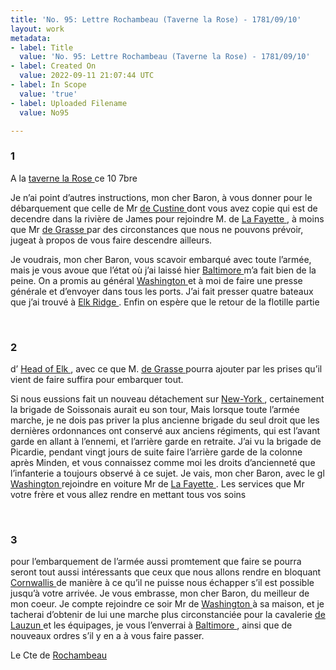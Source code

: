 ```yaml
---
title: 'No. 95: Lettre Rochambeau (Taverne la Rose) - 1781/09/10'
layout: work
metadata:
- label: Title
  value: 'No. 95: Lettre Rochambeau (Taverne la Rose) - 1781/09/10'
- label: Created On
  value: 2022-09-11 21:07:44 UTC
- label: In Scope
  value: 'true'
- label: Uploaded Filename
  value: No95

---
```

<div class="pages">
<div id="page-32541563">
<h3><a name="page-32541563">1</a></h3>
<div class="page-content">
<p>A la <a href="../subjects/32163327" title="Rose's Tavern"> taverne la Rose </a> ce 10 7bre</p>
<p>Je n’ai point d’autres instructions, mon cher <span class="line-break"> </span>Baron, à vous donner pour le débarquement que <span class="line-break"> </span>celle de Mr <a href="../subjects/32163069" title="Adam Philippe, Comte de Custine; 1740-1793"> de Custine </a> dont vous avez copie <span class="line-break"> </span>qui est de decendre dans la rivière de <span class="line-break"> </span>James pour rejoindre M. de <a href="../subjects/32162869" title="Gilbert du Motier, marquis de Lafayette; 1757-1834"> La Fayette </a>, <span class="line-break"> </span>à moins que Mr <a href="../subjects/32162948" title="François Joseph Paul de Grasse; 1722-1788"> de Grasse </a> par des circonstances <span class="line-break"> </span>que nous ne pouvons prévoir, jugeat à propos <span class="line-break"> </span>de vous faire descendre ailleurs.</p>
<p>Je voudrais, mon cher Baron, vous scavoir <span class="line-break"> </span>embarqué avec toute l’armée, mais je vous <span class="line-break"> </span>avoue que l’état où j’ai laissé hier <span class="line-break"> </span><a href="../subjects/32162810" title=" Baltimore, Maryland"> Baltimore </a> m’a fait bien de la peine. <span class="line-break"> </span>On a promis au général <a href="../subjects/32162841" title="George Washington; 1732-1799"> Washington </a> et à moi <span class="line-break"> </span>de faire une presse générale et d’envoyer <span class="line-break"> </span>dans tous les ports. J’ai fait presser quatre <span class="line-break"> </span>bateaux que j’ai trouvé à <a href="../subjects/32163318" title=" Elkridge Landing, Maryland"> Elk Ridge </a>. Enfin <span class="line-break"> </span>on espère que le retour de la flotille partie </p>
</div>
</div>
<br />
<div id="page-32541564">
<h3><a name="page-32541564">2</a></h3>
<div class="page-content">
<p>d’ <a href="../subjects/32162871" title="Head of Elk, Maryland "> Head of Elk </a>, avec ce que M. <a href="../subjects/32162948" title="François Joseph Paul de Grasse; 1722-1788"> de Grasse </a> pourra <span class="line-break"> </span>ajouter par les prises qu’il vient de faire <span class="line-break"> </span>suffira pour embarquer tout.</p>
<p>Si nous eussions fait un nouveau détachement <span class="line-break"> </span>sur <a href="../subjects/32162830" title=" New York "> New-York </a>, certainement la brigade de <span class="line-break"> </span>Soissonais aurait eu son tour, Mais lorsque toute <span class="line-break"> </span>l’armée marche, je ne dois pas priver la plus <span class="line-break"> </span>ancienne brigade du seul droit que les <span class="line-break"> </span>dernières ordonnances ont conservé aux anciens <span class="line-break"> </span>régiments, qui est l’avant garde en allant <span class="line-break"> </span>à l’ennemi, et l’arrière garde en retraite. <span class="line-break"> </span>J’ai vu la brigade de Picardie, pendant <span class="line-break"> </span>vingt jours de suite faire l’arrière garde <span class="line-break"> </span>de la colonne après Minden, et vous <span class="line-break"> </span>connaissez comme moi les droits d’ancienneté <span class="line-break"> </span>que l’infanterie a toujours observé à ce sujet. <span class="line-break"> </span>Je vais, mon cher Baron, avec le gl <span class="line-break"> </span><a href="../subjects/32162841" title="George Washington; 1732-1799"> Washington </a> rejoindre en voiture Mr de <span class="line-break"> </span><a href="../subjects/32162869" title="Gilbert du Motier, marquis de Lafayette; 1757-1834"> La Fayette </a>. Les services que Mr votre frère <span class="line-break"> </span>et vous allez rendre en mettant tous vos soins</p>
</div>
</div>
<br />
<div id="page-32541565">
<h3><a name="page-32541565">3</a></h3>
<div class="page-content">
<p>pour l’embarquement de l’armée aussi <span class="line-break"> </span>promtement que faire se pourra seront tout aussi <span class="line-break"> </span>intéressants que ceux que nous allons rendre <span class="line-break"> </span>en bloquant <a href="../subjects/32162980" title="Charles Cornwallis, 1st Marquess Cornwallis; 1738-1805"> Cornwallis </a> de manière à ce qu’il <span class="line-break"> </span>ne puisse nous échapper s’il est possible jusqu’à <span class="line-break"> </span>votre arrivée. Je vous embrasse, mon cher <span class="line-break"> </span>Baron, du meilleur de mon coeur. Je compte <span class="line-break"> </span>rejoindre ce soir Mr de <a href="../subjects/32162841" title="George Washington; 1732-1799"> Washington </a> à sa <span class="line-break"> </span>maison, et je tacherai d’obtenir de lui une <span class="line-break"> </span>marche plus circonstanciée pour la cavalerie<span class="line-break"> </span><a href="../subjects/32162865" title="Armand-Louis Gontaut, duc de Lauzun; 1747-1793"> de Lauzun </a> et les équipages, je vous l’enverrai<span class="line-break"> </span>à <a href="../subjects/32162810" title=" Baltimore, Maryland"> Baltimore </a>, ainsi que de nouveaux ordres<span class="line-break"> </span>s’il y en a à vous faire passer.</p>
<p>Le Cte de <a href="../subjects/32166229" title="Jean-Baptiste Donatien de Vimeur de Rochambeau; 1725-1807"> Rochambeau </a> </p>
</div>
</div>
<br />
</div>
